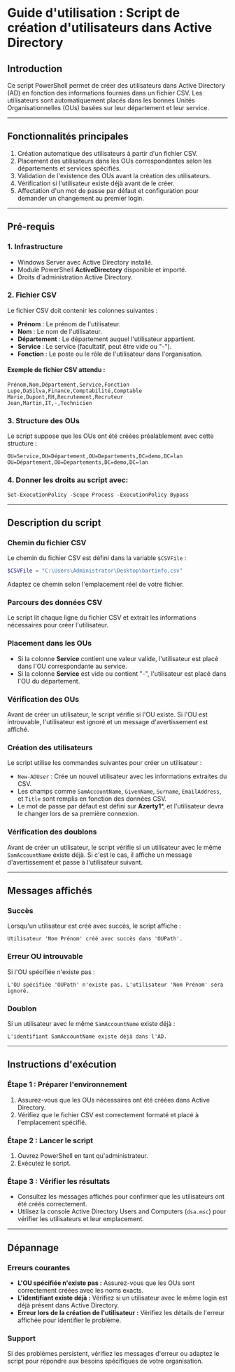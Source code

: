 # Guide d'utilisation : Script de création d'utilisateurs dans Active Directory

## Introduction
Ce script PowerShell permet de créer des utilisateurs dans Active Directory (AD) en fonction des informations fournies dans un fichier CSV. Les utilisateurs sont automatiquement placés dans les bonnes Unités Organisationnelles (OUs) basées sur leur département et leur service.

---

## Fonctionnalités principales
1. Création automatique des utilisateurs à partir d'un fichier CSV.
2. Placement des utilisateurs dans les OUs correspondantes selon les départements et services spécifiés.
3. Validation de l'existence des OUs avant la création des utilisateurs.
4. Vérification si l'utilisateur existe déjà avant de le créer.
5. Affectation d'un mot de passe par défaut et configuration pour demander un changement au premier login.

---

## Pré-requis

### 1. Infrastructure
- Windows Server avec Active Directory installé.
- Module PowerShell **ActiveDirectory** disponible et importé.
- Droits d'administration Active Directory.

### 2. Fichier CSV
Le fichier CSV doit contenir les colonnes suivantes :
- **Prénom** : Le prénom de l'utilisateur.
- **Nom** : Le nom de l'utilisateur.
- **Département** : Le département auquel l'utilisateur appartient.
- **Service** : Le service (facultatif, peut être vide ou "-").
- **Fonction** : Le poste ou le rôle de l'utilisateur dans l'organisation.

#### Exemple de fichier CSV attendu :
```csv
Prénom,Nom,Département,Service,Fonction
Lupe,DaSilva,Finance,Comptabilité,Comptable
Marie,Dupont,RH,Recrutement,Recruteur
Jean,Martin,IT,-,Technicien
```

### 3. Structure des OUs
Le script suppose que les OUs ont été créées préalablement avec cette structure :
```
OU=Service,OU=Département,OU=Departements,DC=demo,DC=lan
OU=Département,OU=Departements,DC=demo,DC=lan
```

### 4. Donner les droits au script avec: 

`Set-ExecutionPolicy -Scope Process -ExecutionPolicy Bypass`

---

## Description du script

### Chemin du fichier CSV
Le chemin du fichier CSV est défini dans la variable `$CSVFile` :
```powershell
$CSVFile = "C:\Users\Administrator\Desktop\bartinfo.csv"
```
Adaptez ce chemin selon l'emplacement réel de votre fichier.

### Parcours des données CSV
Le script lit chaque ligne du fichier CSV et extrait les informations nécessaires pour créer l'utilisateur.

### Placement dans les OUs
- Si la colonne **Service** contient une valeur valide, l'utilisateur est placé dans l'OU correspondante au service.
- Si la colonne **Service** est vide ou contient "-", l'utilisateur est placé dans l'OU du département.

### Vérification des OUs
Avant de créer un utilisateur, le script vérifie si l'OU existe. Si l'OU est introuvable, l'utilisateur est ignoré et un message d'avertissement est affiché.

### Création des utilisateurs
Le script utilise les commandes suivantes pour créer un utilisateur :
- `New-ADUser` : Crée un nouvel utilisateur avec les informations extraites du CSV.
- Les champs comme `SamAccountName`, `GivenName`, `Surname`, `EmailAddress`, et `Title` sont remplis en fonction des données CSV.
- Le mot de passe par défaut est défini sur **Azerty1***, et l'utilisateur devra le changer lors de sa première connexion.

### Vérification des doublons
Avant de créer un utilisateur, le script vérifie si un utilisateur avec le même `SamAccountName` existe déjà. Si c'est le cas, il affiche un message d'avertissement et passe à l'utilisateur suivant.

---

## Messages affichés

### Succès
Lorsqu'un utilisateur est créé avec succès, le script affiche :
```plaintext
Utilisateur 'Nom Prénom' créé avec succès dans 'OUPath'.
```

### Erreur OU introuvable
Si l'OU spécifiée n'existe pas :
```plaintext
L'OU spécifiée 'OUPath' n'existe pas. L'utilisateur 'Nom Prénom' sera ignoré.
```

### Doublon
Si un utilisateur avec le même `SamAccountName` existe déjà :
```plaintext
L'identifiant SamAccountName existe déjà dans l'AD.
```

---

## Instructions d'exécution

### Étape 1 : Préparer l'environnement
1. Assurez-vous que les OUs nécessaires ont été créées dans Active Directory.
2. Vérifiez que le fichier CSV est correctement formaté et placé à l'emplacement spécifié.

### Étape 2 : Lancer le script
1. Ouvrez PowerShell en tant qu'administrateur.
2. Exécutez le script.

### Étape 3 : Vérifier les résultats
- Consultez les messages affichés pour confirmer que les utilisateurs ont été créés correctement.
- Utilisez la console Active Directory Users and Computers (`dsa.msc`) pour vérifier les utilisateurs et leur emplacement.

---

## Dépannage

### Erreurs courantes
- **L'OU spécifiée n'existe pas :** Assurez-vous que les OUs sont correctement créées avec les noms exacts.
- **L'identifiant existe déjà :** Vérifiez si un utilisateur avec le même login est déjà présent dans Active Directory.
- **Erreur lors de la création de l'utilisateur :** Vérifiez les détails de l'erreur affichée pour identifier le problème.

### Support
Si des problèmes persistent, vérifiez les messages d'erreur ou adaptez le script pour répondre aux besoins spécifiques de votre organisation.


